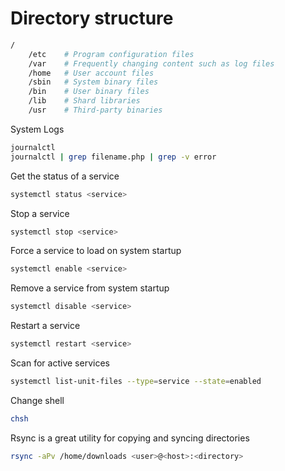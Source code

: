 # Directory structure

```sh
/
    /etc    # Program configuration files
    /var    # Frequently changing content such as log files
    /home   # User account files
    /sbin   # System binary files
    /bin    # User binary files
    /lib    # Shard libraries
    /usr    # Third-party binaries
```

System Logs

```sh
journalctl
journalctl | grep filename.php | grep -v error
```

Get the status of a service

```sh
systemctl status <service>
```

Stop a service

```sh
systemctl stop <service>
```

Force a service to load on system startup

```sh
systemctl enable <service>
```

Remove a service from system startup

```sh
systemctl disable <service>
```

Restart a service

```sh
systemctl restart <service>
```

Scan for active services

```sh
systemctl list-unit-files --type=service --state=enabled
```

Change shell

```sh
chsh
```

Rsync is a great utility for copying and syncing directories

```sh
rsync -aPv /home/downloads <user>@<host>:<directory>
```
